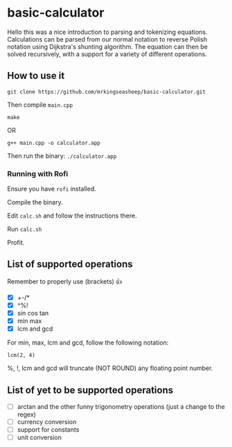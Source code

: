 # basic-calculator

Hello this was a nice introduction to parsing and tokenizing equations.
Calculations can be parsed from our normal notation to reverse Polish notation using Dijkstra's shunting algorithm.
The equation can then be solved recursively, with a support for a variety of different operations.

## How to use it

`git clone https://github.com/mrkingseasheep/basic-calculator.git`

Then compile `main.cpp`

`make`

OR

`g++ main.cpp -o calculator.app`

Then run the binary: `./calculator.app`

### Running with Rofi

Ensure you have `rofi` installed.

Compile the binary.

Edit `calc.sh` and follow the instructions there.

Run `calc.sh`

Profit.

## List of supported operations

Remember to properly use (brackets) 👍

- [x] +-/\*
- [x] ^%!
- [x] sin cos tan
- [x] min max
- [x] lcm and gcd

For min, max, lcm and gcd, follow the following notation:

`lcm(2, 4)`

%, !, lcm and gcd will truncate (NOT ROUND) any floating point number.

## List of yet to be supported operations

- [ ] arctan and the other funny trigonometry operations (just a change to the regex)
- [ ] currency conversion
- [ ] support for constants
- [ ] unit conversion
